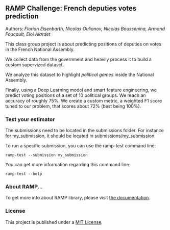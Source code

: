 ## RAMP Challenge: French deputies votes prediction

Authors: *Florian Eisenbarth, Nicolas Oulianov, Nicolas Boussenina, Armand Foucault, Eloi Alardet*

This class group project is about predicting positions of deputies on votes in the French National Assembly.

We collect data from the government and heavily process it to build a custom supervized dataset. 

We analyze this dataset to highlight *political games* inside the National Assembly.

Finally, using a Deep Learning model and smart feature engineering, we predict voting positions of a set of 10 political groups. We reach an accuracy of roughly 75%. We create a custom metric, a weighted F1 score tuned to our problem, that scores about 72% (best being 100%).

### Test your estimator

The submissions need to be located in the submissions folder. For instance for my_submission, it should be located in submissions/my_submission.

To run a specific submission, you can use the ramp-test command line:

`ramp-test --submission my_submission`

You can get more information regarding this command line:

`ramp-test --help`

### About RAMP...

To get more info about RAMP library, please visit [the documentation](https://paris-saclay-cds.github.io/ramp-docs/ramp-workflow/stable/using_kits.html).

### License

This project is published under a [MIT License](https://opensource.org/licenses/MIT).

